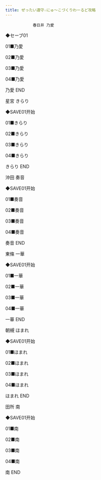 ```yaml
---
title: ぜったい遵守☆にゅ～こづくりわーるど攻略
---
```


                春日井 乃愛



◆セーブ01

01■乃愛

02■乃愛

03■乃愛

04■乃愛



乃愛 END



星宮 きらり



◆SAVE01开始

01■きらり

02■きらり

03■きらり

04■きらり



きらり END



沖田 奏音



◆SAVE01开始

01■奏音

02■奏音

03■奏音

04■奏音



奏音 END



東條 一華



◆SAVE01开始

01■一華

02■一華

03■一華

04■一華



一華 END



朝槻 ほまれ



◆SAVE01开始

01■ほまれ

02■ほまれ

03■ほまれ

04■ほまれ



ほまれ END



田所 南



◆SAVE01开始

01■南

02■南

03■南

04■南



南 END


              

